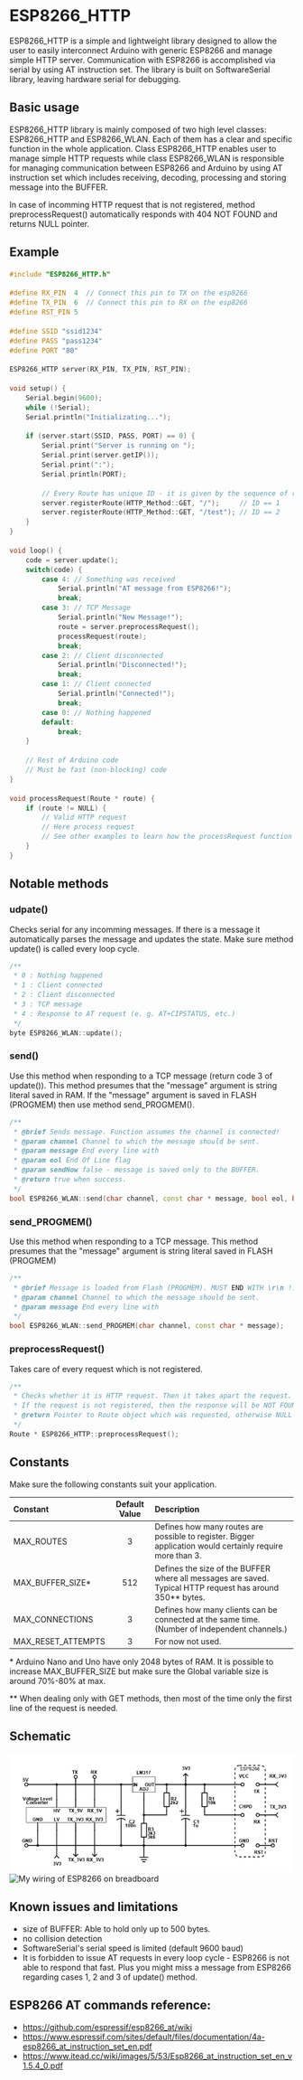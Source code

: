 # ESP8266_HTTP
ESP8266_HTTP is a simple and lightweight library designed to allow the user to easily interconnect Arduino with generic ESP8266 and manage simple HTTP server. Communication with ESP8266 is accomplished via serial by using AT instruction set. The library is built on SoftwareSerial library, leaving hardware serial for debugging.

## Basic usage
ESP8266_HTTP library is mainly composed of two high level classes: ESP8266_HTTP and ESP8266_WLAN. Each of them has a clear and specific function in the whole application. Class ESP8266_HTTP enables user to manage simple HTTP requests while class ESP8266_WLAN is responsible for managing communication between ESP8266 and Arduino by using AT instruction set which includes receiving, decoding, processing and storing message into the BUFFER.

In case of incomming HTTP request that is not registered, method preprocessRequest() automatically responds with 404 NOT FOUND and returns NULL pointer.

## Example
```cpp
#include "ESP8266_HTTP.h"

#define RX_PIN  4  // Connect this pin to TX on the esp8266
#define TX_PIN  6  // Connect this pin to RX on the esp8266
#define RST_PIN 5

#define SSID "ssid1234"
#define PASS "pass1234"
#define PORT "80"

ESP8266_HTTP server(RX_PIN, TX_PIN, RST_PIN);

void setup() {
    Serial.begin(9600);
    while (!Serial);
    Serial.println("Initializating...");

    if (server.start(SSID, PASS, PORT) == 0) {
        Serial.print("Server is running on ");
        Serial.print(server.getIP());
        Serial.print(":");
        Serial.println(PORT);

        // Every Route has unique ID - it is given by the sequence of registration
        server.registerRoute(HTTP_Method::GET, "/");     // ID == 1
        server.registerRoute(HTTP_Method::GET, "/test"); // ID == 2
    }
}

void loop() {
    code = server.update();
    switch(code) {
        case 4: // Something was received
            Serial.println("AT message from ESP8266!");
            break;
        case 3: // TCP Message
            Serial.println("New Message!");
            route = server.preprocessRequest();
            processRequest(route);
            break;
        case 2: // Client disconnected
            Serial.println("Disconnected!");
            break;
        case 1: // Client connected
            Serial.println("Connected!");
            break;
        case 0: // Nothing happened
        default:
            break;
    }

    // Rest of Arduino code
    // Must be fast (non-blocking) code
}

void processRequest(Route * route) {
    if (route != NULL) {
        // Valid HTTP request
        // Here process request
        // See other examples to learn how the processRequest function might look like
    }
}
```

## Notable methods
### udpate()
Checks serial for any incomming messages. If there is a message it automatically parses the message and updates the state. Make sure method update() is called every loop cycle.
```cpp
/**
 * 0 : Nothing happened
 * 1 : Client connected
 * 2 : Client disconnected
 * 3 : TCP message
 * 4 : Response to AT request (e. g. AT+CIPSTATUS, etc.)
 */
byte ESP8266_WLAN::update();
```

### send()
Use this method when responding to a TCP message (return code 3 of update()). This method presumes that the "message" argument is string literal saved in RAM. If the "message" argument is saved in FLASH (PROGMEM) then use method send_PROGMEM().
```cpp
/**
 * @brief Sends message. Function assumes the channel is connected!
 * @param channel Channel to which the message should be sent.
 * @param message End every line with
 * @param eol End Of Line flag
 * @param sendNow false - message is saved only to the BUFFER.
 * @return true when success.
 */
bool ESP8266_WLAN::send(char channel, const char * message, bool eol, bool sendNow);
```

### send_PROGMEM()
Use this method when responding to a TCP message. This method presumes that the "message" argument is string literal saved in FLASH (PROGMEM)
```cpp
/**
 * @brief Message is loaded from Flash (PROGMEM). MUST END WITH \r\n !!!
 * @param channel Channel to which the message should be sent.
 * @param message End every line with
 */
bool ESP8266_WLAN::send_PROGMEM(char channel, const char * message);
```

### preprocessRequest()
Takes care of every request which is not registered.
```cpp
/**
 * Checks whether it is HTTP request. Then it takes apart the request. 
 * If the request is not registered, then the response will be NOT FOUND (404), 
 * @return Pointer to Route object which was requested, otherwise NULL
 */
Route * ESP8266_HTTP::preprocessRequest();
```

## Constants
Make sure the following constants suit your application.

| Constant           | Default Value | Description |
|:------------------ |:-------------:|:----------- |
| MAX_ROUTES         | 3             | Defines how many routes are possible to register. Bigger application would certainly require more than 3. |
| MAX_BUFFER_SIZE*   | 512           | Defines the size of the BUFFER where all messages are saved. Typical HTTP request has around 350** bytes. |
| MAX_CONNECTIONS    | 3             | Defines how many clients can be connected at the same time. (Number of independent channels.) |
| MAX_RESET_ATTEMPTS | 3             | For now not used. |

\* Arduino Nano and Uno have only 2048 bytes of RAM. It is possible to increase MAX_BUFFER_SIZE but make sure the Global variable size is around 70%-80% at max.

\*\* When dealing only with GET methods, then most of the time only the first line of the request is needed.

## Schematic
<img src="img/schematic.png" alt="Wiring schematic of ESP8266">

<img src="img/breadboard.jpg" alt="My wiring of ESP8266 on breadboard">


## Known issues and limitations
* size of BUFFER: Able to hold only up to 500 bytes.
* no collision detection
* SoftwareSerial's serial speed is limited (default 9600 baud)
* It is forbidden to issue AT requests in every loop cycle - ESP8266 is not able to respond that fast. Plus you might miss a message from ESP8266 regarding cases 1, 2 and 3 of update() method.

## ESP8266 AT commands reference:
* https://github.com/espressif/esp8266_at/wiki
* https://www.espressif.com/sites/default/files/documentation/4a-esp8266_at_instruction_set_en.pdf
* https://www.itead.cc/wiki/images/5/53/Esp8266_at_instruction_set_en_v1.5.4_0.pdf